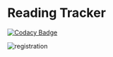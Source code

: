# Reading Tracker

[![Codacy Badge](https://api.codacy.com/project/badge/Grade/934a2deee89f4a5985afe6802008f7a6)](https://app.codacy.com/app/vladimirrim/ReadingTracker?utm_source=github.com&utm_medium=referral&utm_content=vladimirrim/ReadingTracker&utm_campaign=Badge_Grade_Dashboard)

![registration](https://user-images.githubusercontent.com/22059171/48210231-fc6ea580-e387-11e8-88b1-1d4919a21ebb.png)
